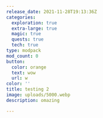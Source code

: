 ```yaml
---
release_date: 2021-11-28T19:13:36Z
categories:
  exploration: true
  extra-large: true
  magic: true
  quests: true
  tech: true
type: modpack
mod_count: 0
button:
  color: orange
  text: wow
  url: w
color: ''
title: testing 2
image: uploads/5000.webp
description: omazing

---
```

